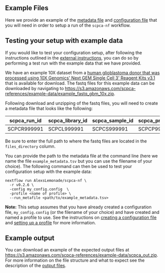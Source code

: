 ## Example Files 

Here we provide an example of the [metadata file](../external-data-instructions.md#prepare-the-metadata-file) and [configuration file](../external-data-instructions.md#configuration-files) that you will need in order to setup a run of the `scpca-nf` workflow. 

## Testing your setup with example data

If you would like to test your configuration setup, after following the instructions outlined in the [external instructions](../external-data-instructions.md), you can do so by performing a test run with the example data that we have provided.

We have an example 10X dataset from a [human glioblastoma donor that was processed using 10X Genomics' Next GEM Single Cell 3' Reagent Kits v3.1](https://www.10xgenomics.com/resources/datasets/2-k-sorted-cells-from-human-glioblastoma-multiforme-3-v-3-1-3-1-standard-6-0-0) that is available for download. 
The fastq files for this example data can be downloaded by navigating to https://s3.amazonaws.com/scpca-references/example-data/example_fastq_gbm_10x.zip. 

Following download and unzipping of the fastq files, you will need to create a metadata file that looks like the following: 

| scpca_run_id | scpca_library_id | scpca_sample_id | scpca_project_id | technology | seq_unit | files_directory | 
| ------------ | ---------------- | --------------- | ---------------- | ---------- | -------- | --------------- | 
| SCPCR999991 | SCPCL999991 | SCPCS999991 | SCPCP999991 | 10Xv3.1 | cell | path/to/example_fastq_files | 

Be sure to enter the full path to where the fastq files are located in the `files_directory` column.

You can provide the path to the metadata file at the command line (here we name the file `example_metadata.tsv` but you can use the filename of your choice).
The following command can then be used to test your configuration setup with the example data: 

```
nextflow run AlexsLemonade/scpca-nf \
  -r v0.2.6 \
  -config my_config.config  \
  -profile <name of profile> \
  --run_metafile <path/to/example_metadata.tsv>
```

**Note:** This setup assumes that you have already created a configuration file, `my_config.config` (or the filename of your choice) and have created and named a profile to use. 
See the instructions on [creating a configuration file](../external-data-instructions.md#configuration-files) and [setting up a profile](../external-data-instructions.md#setting-up-a-profile-in-the-configuration-file) for more information.

## Example output 

You can download an example of the expected output files at https://s3.amazonaws.com/scpca-references/example-data/scpca_out.zip. 
For more information on the file structure and what to expect see the description of the [output files](../external-data-instructions.md#output-files). 